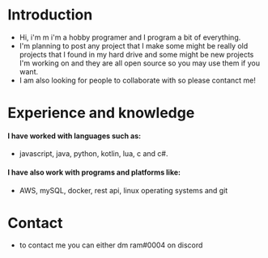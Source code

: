 # Introduction
- Hi, i'm m i'm a hobby programer and I program a bit of everything.
- I'm planning to post any project that I make some might be really old projects that I found in my hard drive and some might be new projects I'm working on and they are all open source so you may use them if you want.
- I am also looking for people to collaborate with so please contanct me!
# Experience and knowledge
#### I have worked with languages such as: 
- javascript, java, python, kotlin, lua, c and c#.
#### I have also work with programs and platforms like:
- AWS, mySQL, docker, rest api, linux operating systems and git

# Contact
- to contact me you can either dm ram#0004 on discord
